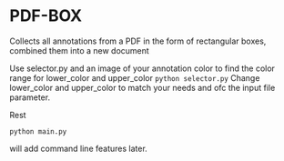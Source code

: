 # PDF-BOX

Collects all annotations from a PDF in the form of rectangular boxes, combined them into a new document

Use selector.py and an image of your annotation color to find the color range for lower_color and upper_color
```python selector.py```
Change lower_color and upper_color to match your needs and ofc the input file parameter. 


Rest

```python main.py```


will add command line features later.
